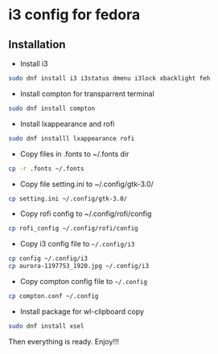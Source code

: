 # i3 config for fedora

## Installation
* Install i3
```sh
sudo dnf install i3 i3status dmenu i3lock xbacklight feh
```
* Install compton for transparrent terminal
```sh
sudo dnf install compton
```
* Install lxappearance and rofi
```sh
sudo dnf installl lxappearance rofi
```
* Copy files in .fonts to ~/.fonts dir
```sh
cp -r .fonts ~/.fonts
```
* Copy file setting.ini to ~/.config/gtk-3.0/
```sh
cp setting.ini ~/.config/gtk-3.0/
```
* Copy rofi config to ~/.config/rofi/config
```sh
cp rofi_config ~/.config/rofi/config
```
* Copy i3 config file to `~/.config/i3`
```sh
cp config ~/.config/i3
cp aurora-1197753_1920.jpg ~/.config/i3
```
* Copy compton config file to `~/.config`
```sh
cp compton.conf ~/.config
```
* Install package for wl-clipboard copy
```sh
sudo dnf install xsel
```

Then everything is ready. Enjoy!!!

